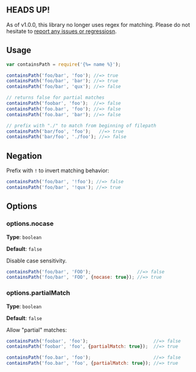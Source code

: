 ## HEADS UP!

As of v1.0.0, this library no longer uses regex for matching. Please do not hesitate to [report any issues or regressiosn](../../issues/new).

## Usage

```js
var containsPath = require('{%= name %}');

containsPath('foo/bar', 'foo'); //=> true
containsPath('foo/bar', 'bar'); //=> true
containsPath('foo/bar', 'qux'); //=> false

// returns false for partial matches
containsPath('foobar', 'foo');  //=> false
containsPath('foo.bar', 'foo'); //=> false
containsPath('foo.bar', 'bar'); //=> false

// prefix with "./" to match from beginning of filepath
containsPath('bar/foo', 'foo');   //=> true
containsPath('bar/foo', './foo'); //=> false
```

## Negation

Prefix with `!` to invert matching behavior:

```js
containsPath('foo/bar', '!foo'); //=> false
containsPath('foo/bar', '!qux'); //=> true
```

## Options

### options.nocase


**Type**: `boolean`

**Default**: `false`

Disable case sensitivity.

```js
containsPath('foo/bar', 'FOO');                 //=> false
containsPath('foo/bar', 'FOO', {nocase: true}); //=> true
```

### options.partialMatch

**Type**: `boolean`

**Default**: `false`

Allow "partial" matches:

```js
containsPath('foobar', 'foo');                        //=> false                 
containsPath('foobar', 'foo', {partialMatch: true});  //=> true 

containsPath('foo.bar', 'foo');                       //=> false                 
containsPath('foo.bar', 'foo', {partialMatch: true}); //=> true 
```

